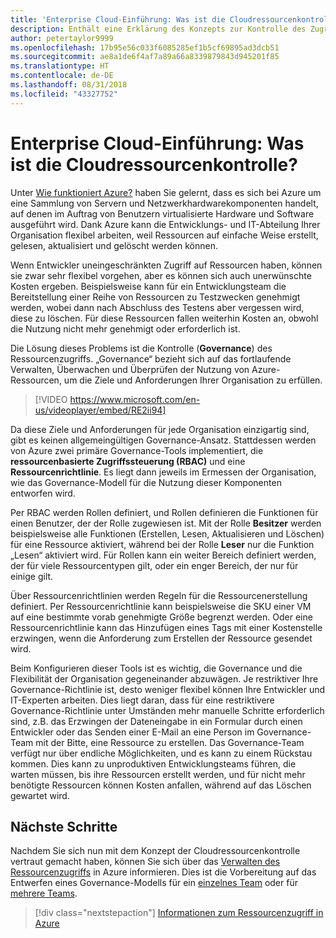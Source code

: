 ```yaml
---
title: 'Enterprise Cloud-Einführung: Was ist die Cloudressourcenkontrolle?'
description: Enthält eine Erklärung des Konzepts zur Kontrolle des Zugriffs auf Ressourcen in Azure.
author: petertaylor9999
ms.openlocfilehash: 17b95e56c033f6085285ef1b5cf69895ad3dcb51
ms.sourcegitcommit: ae8a1de6f4af7a89a66a8339879843d945201f85
ms.translationtype: HT
ms.contentlocale: de-DE
ms.lasthandoff: 08/31/2018
ms.locfileid: "43327752"
---
```

# <a name="enterprise-cloud-adoption-what-is-cloud-resource-governance"></a>Enterprise Cloud-Einführung: Was ist die Cloudressourcenkontrolle?

Unter [Wie funktioniert Azure?](what-is-azure.md) haben Sie gelernt, dass es sich bei Azure um eine Sammlung von Servern und Netzwerkhardwarekomponenten handelt, auf denen im Auftrag von Benutzern virtualisierte Hardware und Software ausgeführt wird. Dank Azure kann die Entwicklungs- und IT-Abteilung Ihrer Organisation flexibel arbeiten, weil Ressourcen auf einfache Weise erstellt, gelesen, aktualisiert und gelöscht werden können.

Wenn Entwickler uneingeschränkten Zugriff auf Ressourcen haben, können sie zwar sehr flexibel vorgehen, aber es können sich auch unerwünschte Kosten ergeben. Beispielsweise kann für ein Entwicklungsteam die Bereitstellung einer Reihe von Ressourcen zu Testzwecken genehmigt werden, wobei dann nach Abschluss des Testens aber vergessen wird, diese zu löschen. Für diese Ressourcen fallen weiterhin Kosten an, obwohl die Nutzung nicht mehr genehmigt oder erforderlich ist. 

Die Lösung dieses Problems ist die Kontrolle (**Governance**) des Ressourcenzugriffs. „Governance“ bezieht sich auf das fortlaufende Verwalten, Überwachen und Überprüfen der Nutzung von Azure-Ressourcen, um die Ziele und Anforderungen Ihrer Organisation zu erfüllen. 

> [!VIDEO https://www.microsoft.com/en-us/videoplayer/embed/RE2ii94] 

Da diese Ziele und Anforderungen für jede Organisation einzigartig sind, gibt es keinen allgemeingültigen Governance-Ansatz. Stattdessen werden von Azure zwei primäre Governance-Tools implementiert, die **ressourcenbasierte Zugriffssteuerung (RBAC)** und eine **Ressourcenrichtlinie**. Es liegt dann jeweils im Ermessen der Organisation, wie das Governance-Modell für die Nutzung dieser Komponenten entworfen wird.

Per RBAC werden Rollen definiert, und Rollen definieren die Funktionen für einen Benutzer, der der Rolle zugewiesen ist. Mit der Rolle **Besitzer** werden beispielsweise alle Funktionen (Erstellen, Lesen, Aktualisieren und Löschen) für eine Ressource aktiviert, während bei der Rolle **Leser** nur die Funktion „Lesen“ aktiviert wird. Für Rollen kann ein weiter Bereich definiert werden, der für viele Ressourcentypen gilt, oder ein enger Bereich, der nur für einige gilt. 

Über Ressourcenrichtlinien werden Regeln für die Ressourcenerstellung definiert. Per Ressourcenrichtlinie kann beispielsweise die SKU einer VM auf eine bestimmte vorab genehmigte Größe begrenzt werden. Oder eine Ressourcenrichtlinie kann das Hinzufügen eines Tags mit einer Kostenstelle erzwingen, wenn die Anforderung zum Erstellen der Ressource gesendet wird. 

Beim Konfigurieren dieser Tools ist es wichtig, die Governance und die Flexibilität der Organisation gegeneinander abzuwägen. Je restriktiver Ihre Governance-Richtlinie ist, desto weniger flexibel können Ihre Entwickler und IT-Experten arbeiten. Dies liegt daran, dass für eine restriktivere Governance-Richtlinie unter Umständen mehr manuelle Schritte erforderlich sind, z.B. das Erzwingen der Dateneingabe in ein Formular durch einen Entwickler oder das Senden einer E-Mail an eine Person im Governance-Team mit der Bitte, eine Ressource zu erstellen. Das Governance-Team verfügt nur über endliche Möglichkeiten, und es kann zu einem Rückstau kommen. Dies kann zu unproduktiven Entwicklungsteams führen, die warten müssen, bis ihre Ressourcen erstellt werden, und für nicht mehr benötigte Ressourcen können Kosten anfallen, während auf das Löschen gewartet wird.

## <a name="next-steps"></a>Nächste Schritte

Nachdem Sie sich nun mit dem Konzept der Cloudressourcenkontrolle vertraut gemacht haben, können Sie sich über das [Verwalten des Ressourcenzugriffs](azure-resource-access.md) in Azure informieren. Dies ist die Vorbereitung auf das Entwerfen eines Governance-Modells für ein [einzelnes Team](../governance/governance-single-team.md) oder für [mehrere Teams](../governance/governance-multiple-teams.md).

> [!div class="nextstepaction"]
> [Informationen zum Ressourcenzugriff in Azure](azure-resource-access.md)